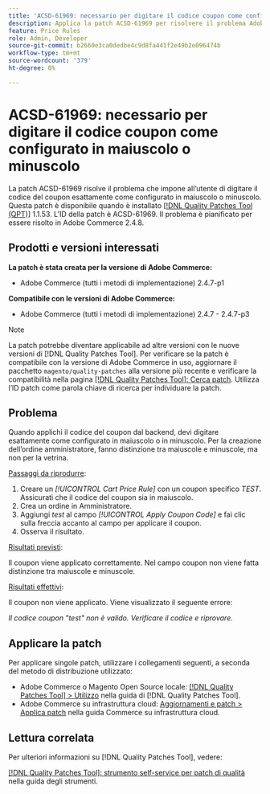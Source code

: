 ```yaml
---
title: 'ACSD-61969: necessario per digitare il codice coupon come configurato in maiuscolo o minuscolo'
description: Applica la patch ACSD-61969 per risolvere il problema Adobe Commerce, in cui a un utente viene richiesto di digitare il codice del coupon esattamente come configurato in maiuscolo o minuscolo.
feature: Price Rules
role: Admin, Developer
source-git-commit: b2660e3ca0dedbe4c9d8fa441f2e49b2e096474b
workflow-type: tm+mt
source-wordcount: '379'
ht-degree: 0%

---
```


# ACSD-61969: necessario per digitare il codice coupon come configurato in maiuscolo o minuscolo

La patch ACSD-61969 risolve il problema che impone all’utente di digitare il codice del coupon esattamente come configurato in maiuscolo o minuscolo. Questa patch è disponibile quando è installato [[!DNL Quality Patches Tool (QPT)]](/help/tools/quality-patches-tool/quality-patches-tool-to-self-serve-quality-patches.md) 1.1.53. L’ID della patch è ACSD-61969. Il problema è pianificato per essere risolto in Adobe Commerce 2.4.8.

## Prodotti e versioni interessati

**La patch è stata creata per la versione di Adobe Commerce:**

* Adobe Commerce (tutti i metodi di implementazione) 2.4.7-p1

**Compatibile con le versioni di Adobe Commerce:**

* Adobe Commerce (tutti i metodi di implementazione) 2.4.7 - 2.4.7-p3

>[!NOTE]
>
>La patch potrebbe diventare applicabile ad altre versioni con le nuove versioni di [!DNL Quality Patches Tool]. Per verificare se la patch è compatibile con la versione di Adobe Commerce in uso, aggiornare il pacchetto `magento/quality-patches` alla versione più recente e verificare la compatibilità nella pagina [[!DNL Quality Patches Tool]: Cerca patch](https://experienceleague.adobe.com/tools/commerce-quality-patches/index.html). Utilizza l’ID patch come parola chiave di ricerca per individuare la patch.

## Problema

Quando applichi il codice del coupon dal backend, devi digitare esattamente come configurato in maiuscolo o in minuscolo. Per la creazione dell’ordine amministratore, fanno distinzione tra maiuscole e minuscole, ma non per la vetrina.

<u>Passaggi da riprodurre</u>:

1. Creare un *[!UICONTROL Cart Price Rule]* con un coupon specifico *TEST*. Assicurati che il codice del coupon sia in maiuscolo.
1. Crea un ordine in Amministratore.
1. Aggiungi *test* al campo *[!UICONTROL Apply Coupon Code]* e fai clic sulla freccia accanto al campo per applicare il coupon.
1. Osserva il risultato.

<u>Risultati previsti</u>:

Il coupon viene applicato correttamente. Nel campo coupon non viene fatta distinzione tra maiuscole e minuscole.

<u>Risultati effettivi</u>:

Il coupon non viene applicato. Viene visualizzato il seguente errore:

*Il codice coupon &quot;test&quot; non è valido. Verificare il codice e riprovare.*

## Applicare la patch

Per applicare singole patch, utilizzare i collegamenti seguenti, a seconda del metodo di distribuzione utilizzato:

* Adobe Commerce o Magento Open Source locale: [[!DNL Quality Patches Tool] > Utilizzo](/help/tools/quality-patches-tool/usage.md) nella guida di [!DNL Quality Patches Tool].
* Adobe Commerce su infrastruttura cloud: [Aggiornamenti e patch > Applica patch](https://experienceleague.adobe.com/docs/commerce-cloud-service/user-guide/develop/upgrade/apply-patches.html) nella guida Commerce su infrastruttura cloud.

## Lettura correlata

Per ulteriori informazioni su [!DNL Quality Patches Tool], vedere:

[[!DNL Quality Patches Tool]: strumento self-service per patch di qualità](/help/tools/quality-patches-tool/quality-patches-tool-to-self-serve-quality-patches.md) nella guida degli strumenti.
